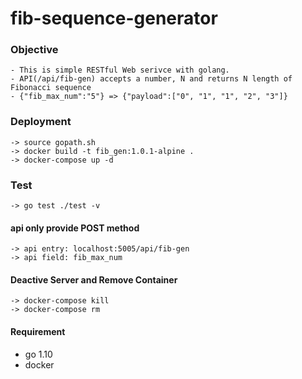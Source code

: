 # fib-sequence-generator

### Objective

```
- This is simple RESTful Web serivce with golang.
- API(/api/fib-gen) accepts a number, N and returns N length of Fibonacci sequence
- {"fib_max_num":"5"} => {"payload":["0", "1", "1", "2", "3"]}
```

### Deployment

```
-> source gopath.sh
-> docker build -t fib_gen:1.0.1-alpine .
-> docker-compose up -d
```

### Test

```
-> go test ./test -v
```

#### api only provide POST method

```
-> api entry: localhost:5005/api/fib-gen
-> api field: fib_max_num
```

#### Deactive Server and Remove Container

```
-> docker-compose kill
-> docker-compose rm
```

#### Requirement

*   go 1.10
*   docker
